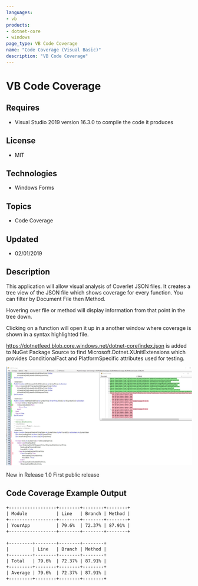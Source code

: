 ```yaml
---
languages:
- vb
products:
- dotnet-core
- windows
page_type: VB Code Coverage
name: "Code Coverage (Visual Basic)"
description: "VB Code Coverage"
---
```

# VB Code Coverage

## Requires

- Visual Studio 2019 version 16.3.0 to compile the code it produces

## License
- MIT

## Technologies
  - Windows Forms

## Topics
- Code Coverage

## Updated
- 02/01/2019

## Description
This application will allow visual analysis of Coverlet JSON files. It creates a tree view of the JSON file which shows coverage for every function. You can filter by Document File then Method.

Hovering over file or method will display information from that point in the tree down.

Clicking on a function will open it up in a another window where coverage is shown in a syntax highlighted file.

https://dotnetfeed.blob.core.windows.net/dotnet-core/index.json is added to NuGet Package Source to find
Microsoft.Dotnet.XUnitExtensions which provides ConditionalFact and PlatformSpecific attributes used for testing.

![Code Coverage Demo Image](CodeCoverageDemo.jpg)

New in Release 1.0
First public release

## Code Coverage Example Output
```
+------------------+--------+--------+--------+
| Module           | Line   | Branch | Method |
+------------------+--------+--------+--------+
| YourApp          | 79.6%  | 72.37% | 87.91% |
+------------------+--------+--------+--------+

+---------+--------+--------+--------+
|         | Line   | Branch | Method |
+---------+--------+--------+--------+
| Total   | 79.6%  | 72.37% | 87.91% |
+---------+--------+--------+--------+
| Average | 79.6%  | 72.37% | 87.91% |
+---------+--------+--------+--------+
```